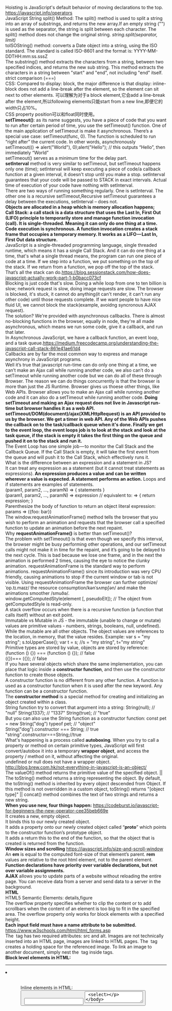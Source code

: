Hoisting is JavaScript's default behavior of moving declarations to the top.\
https://javascript.info/operators \
JavaScript String split() Method: The split() method is used to split a string into an array of substrings, and returns the new array.If an empty string ("") is used as the separator, the string is split between each character. The split() method does not change the original string. <i>string.split(separator, limit)</i>\
toISOString() method: converts a Date object into a string, using the ISO standard. The standard is called ISO-8601 and the format is: YYYY-MM-DDTHH:mm:ss.sssZ\
The substring() method extracts the characters from a string, between two specified indices, and returns the new sub string. This method extracts the characters in a string between "start" and "end", not including "end" itself.\
strict comparison (===)\
CSS: Compared to display: block, the major difference is that display: inline-block does not add a line-break after the element, so the element can sit next to other elements. 可以理解为对于a block element,它会add a line-break after the element,所以following elements只能start from a new line,即便它的width只占10%。\
CSS property position可以和float同时使用。\
<b>setTimeout()</b>: as its name suggests, you have a piece of code that you want to run after certain period of time, you use the setTimeout() function. One of the main application of setTimeout is make it asynchronous. There’s a special use case: setTimeout(func, 0). The function is scheduled to run “right after” the current code. In other words, asynchronously\
setTimeout(() => alert("World"), 0);alert("Hello"); // this outputs “Hello”, then immediately “World”\
setTimeout() serves as a minimum time for the delay part.\
<b>setInterval</b> method is very similar to setTimeout, but setTimeout happens only one (time); setInterval will keep executing a piece of code/a callback function at a given interval, it doesn't stop until you make a stop. setInterval guarantees that your code will be passed to STACK in exact intervals. Actual time of execution of your code have nothing with setInterval.\
There are two ways of running something regularly. One is setInterval. The other one is a recursive setTimeout,Recursive setTimeout guarantees a delay between the executions, setInterval – does not.\
<b>Objects are allocated in a heap which is memory allocation happens; \
Call Stack:  a call stack is a data structure that uses the Last In, First Out (LIFO) principle to temporarily store and manage function invocation (call). It is single-threaded. Meaning it can only do one thing at a time. Code execution is synchronous. A function invocation creates a stack frame that occupies a temporary memory. It works as a LIFO — Last In, First Out data structure.</b>\
JavaScript is a single-threaded programming language, single threaded runtime, which means it has a single Call Stack. And it can do one thing at a time, that's what a single thread means, the program can run one piece of code at a time. If we step into a function, we put something on the top of the stack. If we return from a function, we pop off the top of the stack. That’s all the stack can do.https://blog.sessionstack.com/how-does-javascript-actually-work-part-1-b0bacc073cf \
Blocking is just code that's slow. Doing a while loop from one to ten billion is slow; network request is slow, doing image requests are slow. The browser is blocked, it's stuck, it cannot do anything(it can't render, it can't run any other code) until those requests complete. If we want people to have nice fluid UI, we cannot block the stack(example, avoidng syncronous AJAX request). \
The solution? We're provided with asynchronous callbacks. There is almost no-blocking functions in the browser, equally in node, they're all made asynchronous, which means we run some code, give it a callback, and run that later.\
In Asynchronous JavaScript, we have a callback function, an event loop, and a task queue.https://medium.freecodecamp.org/understanding-the-javascript-call-stack-861e41ae61d4 \
Callbacks are by far the most common way to express and manage asynchrony in JavaScript programs. \
Well it’s true that javascript run-time can do only one thing at a time, we can’t make an Ajax call while running another code, we also can’t do a setTimeout while running another code but we can do all of these through Browser. The reason we can do things concurrently is that the browser is more than just the JS Runtime. Browser gives us thoese other things, like Web APIs. Browser allows you to make an Ajax call while running another code and it can also do a setTimeout while running another code.<b> Doing setTimeout and making an Ajax request does not live in Javascript run-time but browser handles it as a web API. setTimeout/DOM(document)/ajax(XMLHttpRequest) is an API provided to us by the browser. We get a timer in web API. Any of the Web APIs pushes the callback on to the task/callback queue when it's done. Finally we get to the event loop, the event loops job is to look at the stack and look at the task queue, if the stack is empty it takes the first thing on the queue and pushed it on to the stack and run it.</b>\
The Event Loop has one simple job — to monitor the Call Stack and the Callback Queue. If the Call Stack is empty, it will take the first event from the queue and will push it to the Call Stack, which effectively runs it.\
What is the difference between an expression and a statement in JS?\
It can treat any expression as a statement (but it cannot treat statements as expressions).<b> An expression produces a value and can be written wherever a value is expected. A statement performs an action.</b> Loops and if statements are examples of statements.\
(param1, param2, …, paramN) => { statements }  \
(param1, param2, …, paramN) => expression // equivalent to: => { return expression; } \
Parenthesize the body of function to return an object literal expression: params => ({foo: bar})\
The window.requestAnimationFrame() method tells the browser that you wish to perform an animation and requests that the browser call a specified function to update an animation before the next repaint. \
Why <b>requestAnimationFrame()</b> is better than setTimeout()?\
The problem with setTimeout() is that even though we specify this interval, the browser might be busy performing other operations, and our setTimeout calls might not make it in time for the repaint, and it’s going to be delayed to the next cycle. This is bad because we lose one frame, and in the next the animation is performed 2 times, causing the eye to notice the clunky animation. requestAnimationFrame is the standard way to perform animations. requestAnimationFrame() since its introduction was very CPU friendly, causing animations to stop if the current window or tab is not visible. Using requestAnimationFrame the browser can further optimize/ˈɒp.tɪ.maɪz/ the resource consumption/kənˈsʌmpʃən/ and make the animations smoother /smuðə/.\
window.getComputedStyle(element [, pseudoElt]); // The object from getComputedStyle is read-only.\
A stack overflow occurs when there is a recursive function (a function that calls itself) without an exit point.\
Immutable vs Mutable in JS - the immutable (unable to change or mutate) values are primitive values - numbers, strings, booleans, null, undefined). While the mutable are all other objects. The object values are references to the location, in memory, that the value resides. Example: var s = "my string"; s.toUpperCase(); var t = s; //s = "my string", t="my string" \
Primitive types are stored by value, objects are stored by reference: (function () {}) === (function () {}); // false \
({})=== ({}); // false \
If you have several objects which share the same implementation, you can place that logic inside a <b>constructor function</b>, and then use the constructor function to create those objects. \
A constructor function is no different from any other function. A function is used as a constructor function when it is used after the new keyword. Any function can be a constructor function. \
The <b>constructor method</b> is a special method for creating and initializing an object created within a class.\
String function try to convert that argument into a string: String(null); // "null"     String(1337); // "1337"    String(true); // "true" \
But you can also use the String function as a constructor function: const pet = new String("dog")   typeof pet; // "object"   \
String("dog").constructor === String; // true              "string".constructor===String;//true  \
What's happening is a process called <b>autoboxing</b>. When you try to call a property or method on certain primitive types, JavaScript will first convert/autobox it into a temporary <b>wrapper object</b>, and access the property / method on it, without affecting the original. \
undefined or null does not have a wrapper object. http://blog.brew.com.hk/not-everything-in-javascript-is-an-object/  \
The valueOf() method returns the primitive value of the specified object. || The toString() method returns a string representing the object. By default, the toString() method is inherited by every object descended from Object. If this method is not overridden in a custom object, toString() returns "[object type]" || concat() method combines the text of two strings and returns a new string.\
<b>When you use new, four things happen:</b> https://codeburst.io/javascript-for-beginners-the-new-operator-cee35beb669e  \
It creates a new, empty object.\
It binds this to our newly created object.\
It adds a property onto our newly created object called “__proto__” which points to the constructor function’s prototype object.\
It adds a return this to the end of the function, so that the object that is created is returned from the function.\
<b>Window sizes and scrolling</b>    https://javascript.info/size-and-scroll-window  \
An <b>em</b> is equal to the computed font-size of that element’s parent. <b>rem</b> values are relative to the root html element, not to the parent element. \
<b>Function declarations have priority over variable declarations, but not over variable assignments.</b> \
<b>AJAX</b> allows you to update parts of a website without reloading the entire page. You can receive data from a server and send data to a server in the background.\
<b>HTML</b> \
HTML5 Semantic Elements: details,figure \
The overflow property specifies whether to clip the content or to add scrollbars when the content of an element is too big to fit in the specified area. The overflow property only works for block elements with a specified height. \
<b>Each input field must have a name attribute to be submitted.</b> https://www.w3schools.com/html/html_forms.asp   \
The <img> tag has two required attributes: src and alt. Images are not technically inserted into an HTML page, images are linked to HTML pages. The <img> tag creates a holding space for the referenced image. To link an image to another document, simply nest the <img> tag inside <a> tags. \
<b>Block level elements in HTML:</b> <hr> <li> <ol> <ul> \
  Inline elements in HTML: <a> <b> <br> <button> <em> <i> <img> <input> <label> <textarea> <select>
